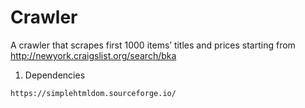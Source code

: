 # Crawler

A crawler that scrapes first 1000 items’ titles and prices starting from http://newyork.craigslist.org/search/bka

1. Dependencies

```
https://simplehtmldom.sourceforge.io/
```